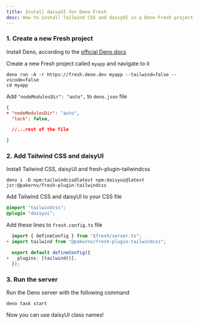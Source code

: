 ```yaml
---
title: Install daisyUI for Deno Fresh
desc: How to install Tailwind CSS and daisyUI in a Deno Fresh project
---
```


<script>
  import Translate from "$components/Translate.svelte"
</script>

### 1. Create a new Fresh project

Install Deno, according to the [official Deno docs](https://docs.deno.com/runtime/)

Create a new Fresh project called `myapp` and navigate to it

```sh:Terminal
deno run -A -r https://fresh.deno.dev myapp --tailwind=false --vscode=false
cd myapp
```

Add `"nodeModulesDir": "auto",` to `deno.json` file

```diff:deno.json
{
+ "nodeModulesDir": "auto",
  "lock": false,

  //...rest of the file

}
```

### 2. Add Tailwind CSS and daisyUI

Install Tailwind CSS, daisyUI and fresh-plugin-tailwindcss

```sh:Terminal
deno i -D npm:tailwindcss@latest npm:daisyui@latest jsr:@pakornv/fresh-plugin-tailwindcss
```

Add Tailwind CSS and daisyUI to your CSS file

```postcss:static/styles.css
@import "tailwindcss";
@plugin "daisyui";
```

Add these lines to `fresh.config.ts` file

```diff:fresh.config.ts
  import { defineConfig } from "$fresh/server.ts";
+ import tailwind from "@pakornv/fresh-plugin-tailwindcss";

  export default defineConfig({
+   plugins: [tailwind()],
  });
```

### 3. Run the server

Run the Deno server with the following command

```sh:Terminal
deno task start
```

Now you can use daisyUI class names!
